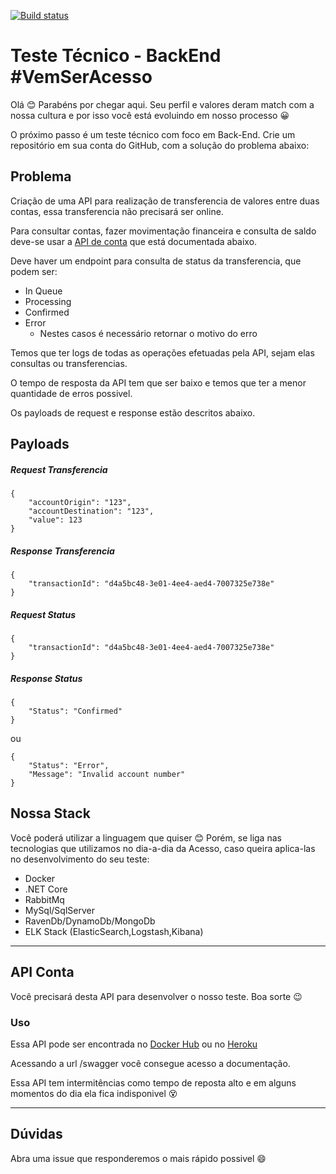 [![Build status](https://ci.appveyor.com/api/projects/status/98iy10na6hfmd76p?svg=true)](https://ci.appveyor.com/project/guibranco/test-backend)



# Teste Técnico - BackEnd #VemSerAcesso

Olá 😊
Parabéns por chegar aqui.
Seu perfil e valores deram match com a nossa cultura e por isso você está evoluindo em nosso processo :grinning:

O próximo passo é um teste técnico com foco em Back-End.
Crie um repositório em sua conta do GitHub, com a solução do problema abaixo: 

## Problema

Criação de uma API para realização de transferencia de valores entre duas contas, essa transferencia não precisará ser online.

Para consultar contas, fazer movimentação financeira e consulta de saldo deve-se usar a [API de conta](#api-conta) que está documentada abaixo.

Deve haver um endpoint para consulta de status da transferencia, que podem ser:

- In Queue
- Processing
- Confirmed
- Error
  - Nestes casos é necessário retornar o motivo do erro

Temos que ter logs de todas as operações efetuadas pela API, sejam elas consultas ou transferencias.

O tempo de resposta da API tem que ser baixo e temos que ter a menor quantidade de erros possivel.

Os payloads de request e response estão descritos abaixo.


## Payloads

##### Request Transferencia
```
{
    "accountOrigin": "123",
    "accountDestination": "123",
    "value": 123
}
```

##### Response Transferencia
```
{
    "transactionId": "d4a5bc48-3e01-4ee4-aed4-7007325e738e"
}
```

##### Request Status
```
{
    "transactionId": "d4a5bc48-3e01-4ee4-aed4-7007325e738e"
}
```

##### Response Status
```
{
    "Status": "Confirmed"
}
```
ou
```
{
    "Status": "Error",
    "Message": "Invalid account number"
}
```

## Nossa Stack

Você poderá utilizar a linguagem que quiser 😊 
Porém, se liga nas tecnologias que utilizamos no dia-a-dia da Acesso, caso queira aplica-las no desenvolvimento do seu teste:

- Docker
- .NET Core
- RabbitMq
- MySql/SqlServer
- RavenDb/DynamoDb/MongoDb
- ELK Stack (ElasticSearch,Logstash,Kibana)
  
---

## API Conta

Você precisará desta API para desenvolver o nosso teste. Boa sorte 😉

### Uso

Essa API pode ser encontrada no [Docker Hub](https://hub.docker.com/r/baldini/testacesso) ou no [Heroku](https://acessoaccount.herokuapp.com/swagger/index.html)

Acessando a url /swagger você consegue acesso a documentação.

Essa API tem intermitências como tempo de reposta alto e em alguns momentos do dia ela fica indisponivel :dizzy_face:

---

## Dúvidas

Abra uma issue que responderemos o mais rápido possivel :smile: